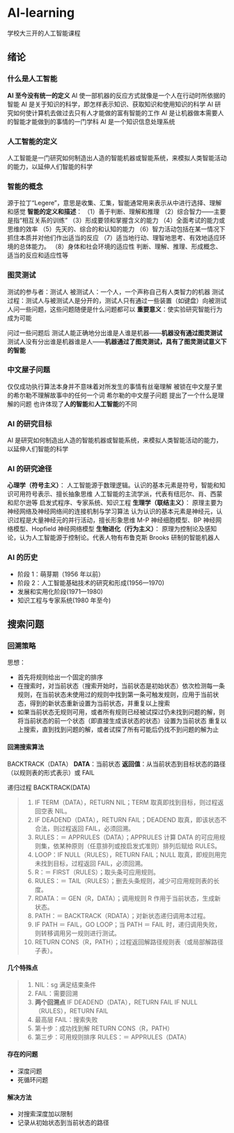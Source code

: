 <!--
 * @Author: your name
 * @Date: 2021-09-05 10:18:55
 * @LastEditTime: 2021-09-08 23:54:47
 * @LastEditors: Please set LastEditors
 * @Description: In User Settings Edit
 * @FilePath: \AI-learing\README.md
-->

# AI-learning

学校大三开的人工智能课程

## 绪论

### 什么是人工智能

**AI 至今没有统一的定义**
AI 使一部机器的反应方式就像是一个人在行动时所依据的智能
AI 是关于知识的科学，即怎样表示知识、获取知识和使用知识的科学
AI 研究如何使计算机去做过去只有人才能做的富有智能的工作
AI 是让机器做本需要人的智能才能做到的事情的一门学科
AI 是一个知识信息处理系统

### 人工智能的定义

人工智能是一门研究如何制造出人造的智能机器或智能系统，来模拟人类智能活动的能力，以延伸人们智能的科学

### 智能的概念

源于拉丁“Legere”，意思是收集、汇集，智能通常用来表示从中进行选择、理解和感觉
**智能的定义和描述**：
（1）善于判断、理解和推理
（2）综合智力——主要是指“相互关系的训练”
（3）形成要领和掌握含义的能力
（4）全面考试的能力或思维的效率
（5）先天的、综合的和认知的能力
（6）智力活动包括在某一情况下抓住本质并对他们作出适当的反应
（7）适当地行动、理智地思考、有效地适应环境的总体能力。
（8）身体和社会环境的适应性
判断、理解、推理、形成概念、适当的反应和适应性等

### 图灵测试

测试的参与者：测试人
被测试人：一个人，一个声称自己有人类智力的机器
测试过程：测试人与被测试人是分开的，测试人只有通过一些装置（如键盘）向被测试人问一些问题，这些问题随便是什么问题都可以
**重要意义**：使实验研究智能行为成为可能

问过一些问题后
测试人能正确地分出谁是人谁是机器——**机器没有通过图灵测试**
测试人没有分出谁是机器谁是人——**机器通过了图灵测试，具有了图灵测试意义下的智能**

### 中文屋子问题

仅仅成功执行算法本身并不意味着对所发生的事情有丝毫理解
被锁在中文屋子里的希尔勒不理解故事中的任何一个词
希尔勒的中文屋子问题
提出了一个什么是理解的问题
也许体现了**人的智能**和**人工智能**的不同

### AI 的研究目标

AI 是研究如何制造出人造的智能机器或智能系统，来模拟人类智能活动的能力，以延伸人们智能的科学

### AI 的研究途径

**心理学（符号主义）**：
人工智能源于数理逻辑。认识的基本元素是符号，智能和知识可用符号表示、擅长抽象思维
人工智能的主流学派，代表有纽厄尔、肖、西蒙和尼尔逊等
启发式程序、专家系统、知识工程
**生理学（联结主义）**：
原理主要为神经网络及神经网络间的连接机制与学习算法
认为认识的基本元素是神经元，认识过程是大量神经元的并行活动，擅长形象思维
M-P 神经细胞模型、BP 神经网络模型、Hopfield 神经网络模型
**生物进化（行为主义）**：
原理为控制论及感知论，认为人工智能源于控制论。代表人物有布鲁克斯
Brooks 研制的智能机器人

### AI 的历史

- 阶段 1：萌芽期（1956 年以前）
- 阶段 2：人工智能基础技术的研究和形成(1956—1970)
- 发展和实用化阶段(1971—1980)
- 知识工程与专家系统(1980 年至今)

## 搜索问题

### 回溯策略

思想：

- 首先将规则给出一个固定的排序
- 在搜索时，对当前状态（搜索开始时，当前状态是初始状态）依次检测每一条规则，在当前状态未使用过的规则中找到第一条可触发规则，应用于当前状态，得到的新状态重新设置为当前状态，并重复以上搜索
- 如果当前状态无规则可用，或者所有规则已经被试探过仍未找到问题的解，则将当前状态的前一个状态（即直接生成该状态的状态）设置为当前状态
  重复以上搜索，直到找到问题的解，或者试探了所有可能后仍找不到问题的解为止

#### 回溯搜索算法

BACKTRACK（DATA）
**DATA**：当前状态
**返回值**：从当前状态到目标状态的路径（以规则表的形式表示）或 FAIL

递归过程 BACKTRACK(DATA)

> 1. IF TERM（DATA），RETURN NIL；TERM 取真即找到目标，则过程返回空表 NIL。
> 2. IF DEADEND（DATA），RETURN FAIL；DEADEND 取真，即该状态不合法，则过程返回 FAIL，必须回溯。
> 3. RULES：＝ APPRULES（DATA）；APPRULES 计算 DATA 的可应用规则集，依某种原则（任意排列或按启发式准则）排列后赋给 RULES。
> 4. LOOP：IF NULL（RULES），RETURN FAIL；NULL 取真，即规则用完未找到目标，过程返回 FAIL，必须回溯。
> 5. R：＝ FIRST（RULES）；取头条可应用规则。
> 6. RULES：＝ TAIL（RULES）；删去头条规则，减少可应用规则表的长度。
> 7. RDATA：＝ GEN（R，DATA）；调用规则 R 作用于当前状态，生成新状态。
> 8. PATH：＝ BACKTRACK（RDATA）；对新状态递归调用本过程。
> 9. IF PATH ＝ FAIL，GO LOOP；当 PATH ＝ FAIL 时，递归调用失败，则转移调用另一规则进行测试。
> 10. RETURN CONS（R，PATH）；过程返回解路径规则表（或局部解路径子表）。

#### 几个特殊点

> 1. NIL：sg 满足结束条件
> 2. FAIL：需要回溯
> 3. **两个回溯点**
>    IF DEADEND（DATA），RETURN FAIL
>    IF NULL（RULES），RETURN FAIL
> 4. 最高层 FAIL：搜索失败
> 5. 第十步：成功找到解 RETURN CONS（R，PATH）
> 6. 第三步：可用规则排序 RULES：＝ APPRULES（DATA）

#### 存在的问题

- 深度问题
- 死循环问题

#### 解决方法

- 对搜索深度加以限制
- 记录从初始状态到当前状态的路径
